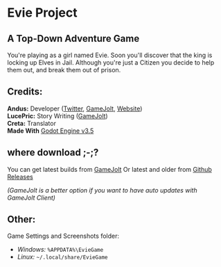 # Evie Project
## A Top-Down Adventure Game
You're playing as a girl named Evie. Soon you'll discover that the king is locking up Elves in Jail. Although you're just a Citizen you decide to help them out, and break them out of prison.
## Credits:
**Andus:** Developer ([Twitter](https://twitter.com/anduseee), [GameJolt](https://gamejolt.com/@Andusee), [Website](https://andus.dev/))</br>
**LucePric:** Story Writing ([GameJolt](https://gamejolt.com/@LucePric))</br>
**Creta:** Translator</br>
**Made With** [Godot Engine v3.5](https://godotengine.org/)
## where download ;-;?
You can get latest builds from [GameJolt](https://gamejolt.com/games/projectevie/699766)
Or latest and older from [Github Releases](https://github.com/LnlyPie/Evie/releases)

_(GameJolt is a better option if you want to have auto updates with GameJolt Client)_
## Other:
Game Settings and Screenshots folder:
 - _Windows:_ `%APPDATA%\EvieGame`
 - _Linux:_ `~/.local/share/EvieGame`
